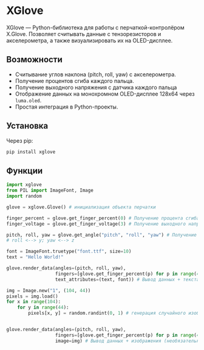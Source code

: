 # XGlove

XGlove — Python-библиотека для работы с перчаткой-контролёром X.Glove. 
Позволяет считывать данные с тензорезисторов и акселерометра, а также визуализировать их на OLED-дисплее.

## Возможности

- Считывание углов наклона (pitch, roll, yaw) с акселерометра.
- Получение процентов сгиба каждого пальца.
- Получение выходного напряжения с датчика каждого пальца
- Отображение данных на монохромном OLED-дисплее 128x64 через `luma.oled`. 
- Простая интеграция в Python-проекты.

## Установка

Через pip:

```bash
pip install xglove
```

## Функции
```python
import xglove
from PIL import ImageFont, Image
import random

glove = xglove.Glove() # инициализация объекта перчатки

finger_percent = glove.get_finger_percent(0) # Получение процента сгиба пальца 0
finger_voltage = glove.get_finger_voltage(3) # Получение выходного напряжения из пальца 3

pitch, roll, yaw = glove.get_angle("pitch", "roll", "yaw") # Получение углов: pitch <--> x;
# roll <--> y; yaw <--> z

font = ImageFont.truetype("font.ttf", size=10)
text = "Hello World!"

glove.render_data(angles=(pitch, roll, yaw), 
                  fingers=[glove.get_finger_percent(p) for p in range(4)],
                  text_attributes=(text, font)) # Вывод данных + текста (необязательно)

img = Image.new("1", (104, 44))
pixels = img.load()
for x in range(104):
    for y in range(44):
        pixels[x, y] = random.randint(0, 1) # генерация случайного изображения 104x44


glove.render_data(angles=(pitch, roll, yaw), 
                  fingers=[glove.get_finger_percent(p) for p in range(4)],
                  image=img) # Вывод данных + изображения (необязательно)
```
